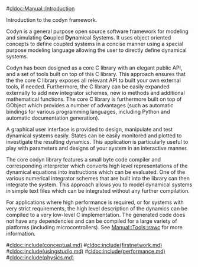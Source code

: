 #<cldoc:Manual::Introduction>

Introduction to the codyn framework.

Codyn is a general purpose open source software framework for modeling and
simulating **Co**upled **Dyn**amical Systems. It uses object oriented concepts to
define coupled systems in a concise manner using a special purpose modeling
language allowing the user to directly define dynamical systems.

Codyn has been designed as a core C library with an elegant public API, and a set of tools built on top of this C library. This approach ensures that the the core C library exposes all relevant API to built your own external tools, if needed. Furthermore, the C library can be easily expanded externally to add new integrator schemes, new io methods and additional mathematical functions. The core C library is furthermore built on top of GObject which provides a number of advantages (such as automatic bindings for various programming languages, including Python and automatic documentation generation).

A graphical user interface is provided to design, manipulate and test dynamical systems easily. States can be easily monitored and plotted to investigate the resulting dynamics. This application is particularly useful to play with parameters and designs of your system in an interactive manner.

The core codyn library features a small byte code compiler and corresponding interpreter which converts high level representations of the dynamical equations into instructions which can be evaluated. One of the various numerical integrator schemes that are built into the library can then integrate the system. This approach allows you to model dynamical systems in simple text files which can be integrated without any further compilation.

For applications where high performance is required, or for systems with very
strict requirements, the high level description of the dynamics can be compiled
to a very low-level C implementation. The generated code does not have any
dependencies and can be compiled for a large variety of platforms (including microcontrollers).
See <Manual::Tools::rawc> for more information.

#<cldoc:include(conceptual.md)>
#<cldoc:include(firstnetwork.md)>
#<cldoc:include(usingstudio.md)>
#<cldoc:include(performance.md)>
#<cldoc:include(physics.md)>
